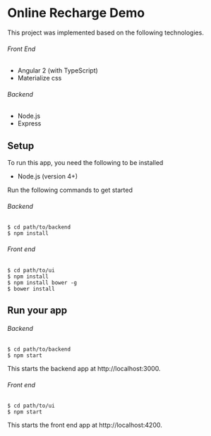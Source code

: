 # Online Recharge Demo

This project was implemented based on the following technologies.

###### Front End
- Angular 2 (with TypeScript)
- Materialize css

###### Backend
- Node.js
- Express

## Setup

To run this app, you need the following to be installed

- Node.js (version 4+)

Run the following commands to get started

###### Backend

```
$ cd path/to/backend
$ npm install
```

###### Front end

```
$ cd path/to/ui
$ npm install
$ npm install bower -g
$ bower install
```

## Run your app

###### Backend

```
$ cd path/to/backend
$ npm start
```

This starts the backend app at http://localhost:3000.

###### Front end

```
$ cd path/to/ui
$ npm start
```

This starts the front end app at http://localhost:4200.
